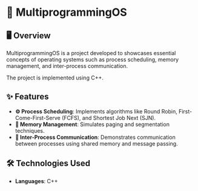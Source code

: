 # 🌟 MultiprogrammingOS

## 🖥️ Overview
MultiprogrammingOS is a project developed to showcases essential concepts of operating systems such as process scheduling, memory management, and inter-process communication. 

The project is implemented using C++.

## ✨ Features
- **⚙️ Process Scheduling**: Implements algorithms like Round Robin, First-Come-First-Serve (FCFS), and Shortest Job Next (SJN).
- **📂 Memory Management**: Simulates paging and segmentation techniques.
- **🔗 Inter-Process Communication**: Demonstrates communication between processes using shared memory and message passing.

## 🛠️ Technologies Used
- **Languages**: C++
